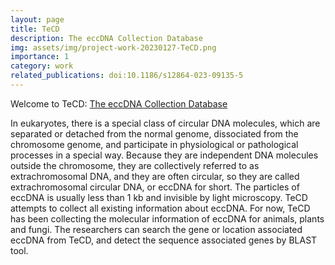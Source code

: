 ```yaml
---
layout: page
title: TeCD
description: The eccDNA Collection Database
img: assets/img/project-work-20230127-TeCD.png
importance: 1
category: work
related_publications: doi:10.1186/s12864-023-09135-5
---
```


Welcome to TeCD: <a href="http://122.224.251.240:2022/" target="_blank">The eccDNA Collection Database</a>

In eukaryotes, there is a special class of circular DNA molecules, which are separated or detached from the normal genome, dissociated from the chromosome genome, and participate in physiological or pathological processes in a special way. Because they are independent DNA molecules outside the chromosome, they are collectively referred to as extrachromosomal DNA, and they are often circular, so they are called extrachromosomal circular DNA, or eccDNA for short. The particles of eccDNA is usually less than 1 kb and invisible by light microscopy. TeCD attempts to collect all existing information about eccDNA. For now, TeCD has been collecting the molecular information of eccDNA for animals, plants and fungi. The researchers can search the gene or location associated eccDNA from TeCD, and detect the sequence associated genes by BLAST tool.
